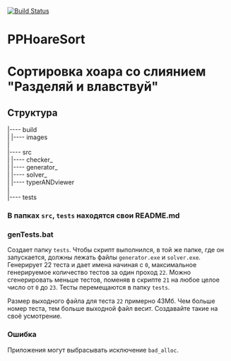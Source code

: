 [![Build Status](https://travis-ci.org/DmitrichevNick/PPHoareSort.svg?branch=master)](https://travis-ci.org/DmitrichevNick/PPHoareSort)

# PPHoareSort

# Сортировка хоара со слиянием "Разделяй и влавствуй"

## Структура

|---- build  
|
|---- images   
|  
|---- src  
|     |---- checker_  
|     |---- generator_   
|     |---- solver_   
|     |---- typerANDviewer      
|  
|---- tests

### В папках `src`, `tests` находятся свои README.md

### genTests.bat 

Создает папку `tests`.
Чтобы скрипт выполнился, в той же папке, где он запускается, должны лежать файлы `generator.exe` и `solver.exe`.
Генерирует 22 теста и дает имена начиная с `0`, максимальное генерируемое количество тестов за один проход `22`.
Можно сгенерировать меньше тестов, поменяв в скрипте `21` на любое целое число от `0` до `23`.
Тесты перемещаются в папку `tests`.

Размер выходного файла для теста `22` примерно 43Мб.
Чем больше номер теста, тем больше выходной файл весит.
Создавайте такие на своё усмотрение.

### Ошибка

Приложения могут выбрасывать исключение `bad_alloc`.
